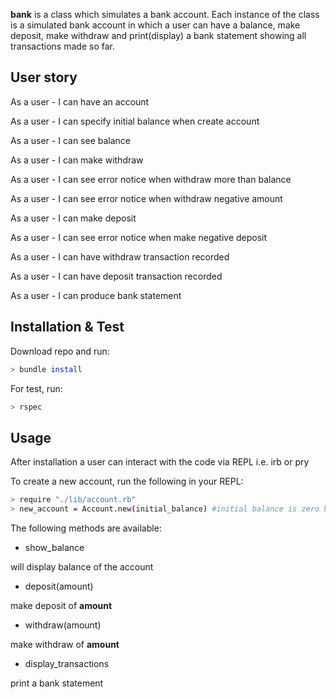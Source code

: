__bank__ is a class which simulates a bank account. Each instance of the class is a simulated bank account in which a user can have a balance, make deposit, make withdraw and print(display) a bank statement showing all transactions made so far.

## User story
As a user - I can have an account

As a user - I can specify initial balance when create account

As a user - I can see balance

As a user - I can make withdraw

As a user - I can see error notice when withdraw more than balance

As a user - I can see error notice when withdraw negative amount

As a user - I can make deposit

As a user - I can see error notice when make negative deposit

As a user - I can have withdraw transaction recorded

As a user - I can have deposit transaction recorded

As a user - I can produce bank statement

## Installation & Test

Download repo and run:
```bash
> bundle install
```
For test, run:
```bash
> rspec
```
## Usage

After installation a user can interact with the code via REPL i.e. irb or pry

To create a new account, run the following in your REPL:
```bash
> require "./lib/account.rb"
> new_account = Account.new(initial_balance) #initial balance is zero by default
```
The following methods are available:

- show_balance

will display balance of the account

- deposit(amount)

make deposit of __amount__

- withdraw(amount)

make withdraw of __amount__

- display_transactions

print a bank statement
